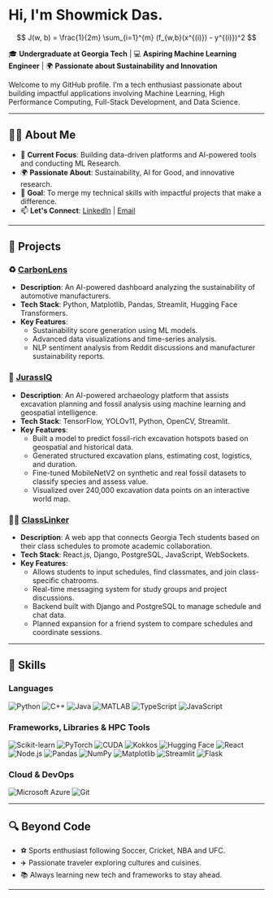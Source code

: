 # Hi, I'm Showmick Das.

$$
J(w, b) = \frac{1}{2m} \sum_{i=1}^{m} (f_{w,b}(x^{(i)}) - y^{(i)})^2
$$

🎓 **Undergraduate at Georgia Tech** | 💻 **Aspiring Machine Learning Engineer** | 🌍 **Passionate about Sustainability and Innovation**

Welcome to my GitHub profile. I’m a tech enthusiast passionate about building impactful applications involving Machine Learning, High Performance Computing, Full-Stack Development, and Data Science.

---

## 🧑‍💻 About Me
- 🌟 **Current Focus**: Building data-driven platforms and AI-powered tools and conducting ML Research.
- 🌍 **Passionate About**: Sustainability, AI for Good, and innovative research.
- 🎯 **Goal**: To merge my technical skills with impactful projects that make a difference.
- 📫 **Let's Connect**: [LinkedIn](https://www.linkedin.com/in/showmick-das/) | [Email](mailto:sdas412@gatech.edu)

---

## 🚀 Projects
### ♻️ [CarbonLens](https://github.com/Showmick119/CarbonLens.git)
- **Description**: An AI-powered dashboard analyzing the sustainability of automotive manufacturers.
- **Tech Stack**: Python, Matplotlib, Pandas, Streamlit, Hugging Face Transformers.
- **Key Features**:
  - Sustainability score generation using ML models.
  - Advanced data visualizations and time-series analysis.
  - NLP sentiment analysis from Reddit discussions and manufacturer sustainability reports.

### 🦕 [JurassIQ](https://github.com/Showmick119/JurrasIQ)  
- **Description**: An AI-powered archaeology platform that assists excavation planning and fossil analysis using machine learning and geospatial intelligence.  
- **Tech Stack**: TensorFlow, YOLOv11, Python, OpenCV, Streamlit.  
- **Key Features**:  
  - Built a model to predict fossil-rich excavation hotspots based on geospatial and historical data.  
  - Generated structured excavation plans, estimating cost, logistics, and duration.  
  - Fine-tuned MobileNetV2 on synthetic and real fossil datasets to classify species and assess value.  
  - Visualized over 240,000 excavation data points on an interactive world map.

### 🧑‍🎓 [ClassLinker](https://github.com/Showmick119/ClassLinker)  
- **Description**: A web app that connects Georgia Tech students based on their class schedules to promote academic collaboration.  
- **Tech Stack**: React.js, Django, PostgreSQL, JavaScript, WebSockets.  
- **Key Features**:  
  - Allows students to input schedules, find classmates, and join class-specific chatrooms.  
  - Real-time messaging system for study groups and project discussions.  
  - Backend built with Django and PostgreSQL to manage schedule and chat data.  
  - Planned expansion for a friend system to compare schedules and coordinate sessions.

---

## 🔧 Skills
### **Languages**
![Python](https://img.shields.io/badge/-Python-blue?logo=python&logoColor=white&style=flat-square)
![C++](https://img.shields.io/badge/-C++-00599C?logo=c%2b%2b&logoColor=white&style=flat-square)
![Java](https://img.shields.io/badge/-Java-red?logo=java&logoColor=white&style=flat-square)
![MATLAB](https://img.shields.io/badge/-MATLAB-orange?logo=mathworks&logoColor=white&style=flat-square)
![TypeScript](https://img.shields.io/badge/-TypeScript-3178C6?logo=typescript&logoColor=white&style=flat-square)
![JavaScript](https://img.shields.io/badge/-JavaScript-F7DF1E?logo=javascript&logoColor=black&style=flat-square)

### **Frameworks, Libraries & HPC Tools**
![Scikit-learn](https://img.shields.io/badge/-Scikit--learn-orange?logo=scikit-learn&logoColor=white&style=flat-square)
![PyTorch](https://img.shields.io/badge/-PyTorch-red?logo=pytorch&logoColor=white&style=flat-square)
![CUDA](https://img.shields.io/badge/-CUDA-76B900?logo=nvidia&logoColor=white&style=flat-square)
![Kokkos](https://img.shields.io/badge/-Kokkos-002856?logo=c%2b%2b&logoColor=white&style=flat-square)
![Hugging Face](https://img.shields.io/badge/-Hugging%20Face-orange?logo=huggingface&logoColor=white&style=flat-square)
![React](https://img.shields.io/badge/-React.js-blue?logo=react&logoColor=white&style=flat-square)
![Node.js](https://img.shields.io/badge/-Node.js-green?logo=node.js&logoColor=white&style=flat-square)
![Pandas](https://img.shields.io/badge/-Pandas-purple?logo=pandas&logoColor=white&style=flat-square)
![NumPy](https://img.shields.io/badge/-NumPy-blue?logo=numpy&logoColor=white&style=flat-square)
![Matplotlib](https://img.shields.io/badge/-Matplotlib-blue?logo=matplotlib&logoColor=white&style=flat-square)
![Streamlit](https://img.shields.io/badge/-Streamlit-red?logo=streamlit&logoColor=white&style=flat-square)
![Flask](https://img.shields.io/badge/-Flask-black?logo=flask&logoColor=white&style=flat-square)

### **Cloud & DevOps**
![Microsoft Azure](https://img.shields.io/badge/-Microsoft%20Azure-blue?logo=microsoft-azure&logoColor=white&style=flat-square)
![Git](https://img.shields.io/badge/-Git-F05032?logo=git&logoColor=white&style=flat-square)

---

## 🔍 Beyond Code
- ⚽ Sports enthusiast following Soccer, Cricket, NBA and UFC.
- ✈️ Passionate traveler exploring cultures and cuisines.
- 📚 Always learning new tech and frameworks to stay ahead.

---
